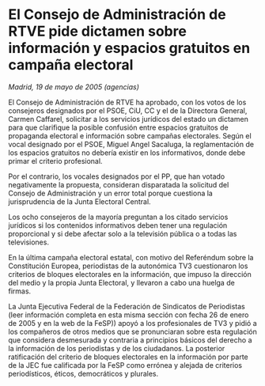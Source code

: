 # El Consejo de Administración de RTVE pide dictamen sobre información y espacios gratuitos en campaña electoral

*Madrid, 19 de mayo de 2005 (agencias)*

El Consejo de Administración de RTVE ha aprobado, con los votos de los consejeros designados por el PSOE, CiU, CC y el de la Directora General, Carmen Caffarel, solicitar a los servicios jurídicos del estado un dictamen para que clarifique la posible confusión entre espacios gratuitos de propaganda electoral e información sobre campañas electorales. Según el vocal designado por el PSOE, Miguel Angel Sacaluga, la reglamentación de los espacios gratuitos no debería existir en los informativos, donde debe primar el criterio profesional.

Por el contrario, los vocales designados por el PP, que han votado negativamente la propuesta, consideran disparatada la solicitud del Consejo de Administración y un error total porque cuestiona la jurisprudencia de la Junta Electoral Central.

Los ocho consejeros de la mayoría preguntan a los citado servicios jurídicos si los contenidos informativos deben tener una regulación proporcional y si debe afectar solo a la televisión pública o a todas las televisiones.

En la última campaña electoral estatal, con motivo del Referéndum sobre la Constitución Europea, periodistas de la autonómica TV3 cuestionaron los criterios de bloques electorales en la información, que impuso la dirección del medio y la propia Junta Electoral, y llevaron a cabo una huelga de firmas.

La Junta Ejecutiva Federal de la Federación de Sindicatos de Periodistas (leer información completa en esta misma sección con fecha 26 de enero de 2005 y en la web de la FeSP)) apoyó a los profesionales de TV3 y pidió a los compañeros de otros medios que se pronunciaran sobre esta regulación que considera desmesurada y contraria a principios básicos del derecho a la información de los periodistas y de los ciudadanos. La posterior ratificación del criterio de bloques electorales en la información por parte de la JEC fue calificada por la FeSP como errónea y alejada de criterios periodísticos, éticos, democráticos y plurales.
